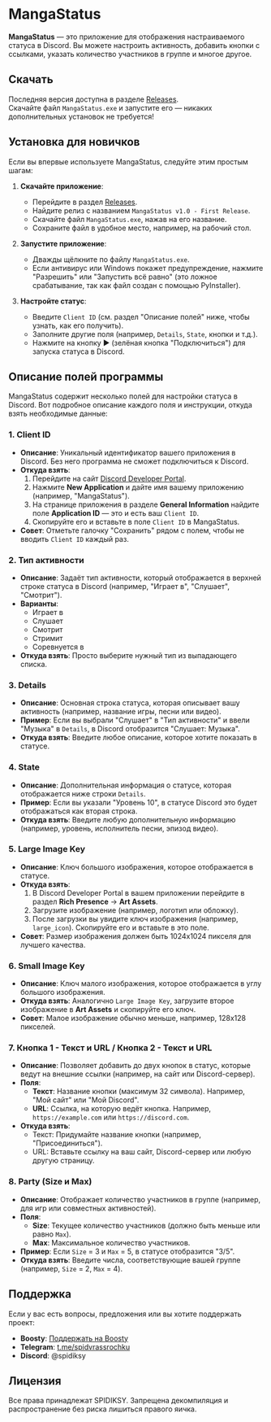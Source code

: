 # MangaStatus

**MangaStatus** — это приложение для отображения настраиваемого статуса в Discord. Вы можете настроить активность, добавить кнопки с ссылками, указать количество участников в группе и многое другое.

## Скачать

Последняя версия доступна в разделе [Releases](https://github.com/SPIDIKSY/MangaStatus/releases).  
Скачайте файл `MangaStatus.exe` и запустите его — никаких дополнительных установок не требуется!

## Установка для новичков

Если вы впервые используете MangaStatus, следуйте этим простым шагам:

1. **Скачайте приложение**:
   - Перейдите в раздел [Releases](https://github.com/SPIDIKSY/MangaStatus/releases).
   - Найдите релиз с названием `MangaStatus v1.0 - First Release`.
   - Скачайте файл `MangaStatus.exe`, нажав на его название.
   - Сохраните файл в удобное место, например, на рабочий стол.

2. **Запустите приложение**:
   - Дважды щёлкните по файлу `MangaStatus.exe`.
   - Если антивирус или Windows покажет предупреждение, нажмите "Разрешить" или "Запустить всё равно" (это ложное срабатывание, так как файл создан с помощью PyInstaller).

3. **Настройте статус**:
   - Введите `Client ID` (см. раздел "Описание полей" ниже, чтобы узнать, как его получить).
   - Заполните другие поля (например, `Details`, `State`, кнопки и т.д.).
   - Нажмите на кнопку ▶ (зелёная кнопка "Подключиться") для запуска статуса в Discord.

## Описание полей программы

MangaStatus содержит несколько полей для настройки статуса в Discord. Вот подробное описание каждого поля и инструкции, откуда взять необходимые данные:

### 1. Client ID
- **Описание**: Уникальный идентификатор вашего приложения в Discord. Без него программа не сможет подключиться к Discord.
- **Откуда взять**:
  1. Перейдите на сайт [Discord Developer Portal](https://discord.com/developers/applications).
  2. Нажмите **New Application** и дайте имя вашему приложению (например, "MangaStatus").
  3. На странице приложения в разделе **General Information** найдите поле **Application ID** — это и есть ваш `Client ID`.
  4. Скопируйте его и вставьте в поле `Client ID` в MangaStatus.
- **Совет**: Отметьте галочку "Сохранить" рядом с полем, чтобы не вводить `Client ID` каждый раз.

### 2. Тип активности
- **Описание**: Задаёт тип активности, который отображается в верхней строке статуса в Discord (например, "Играет в", "Слушает", "Смотрит").
- **Варианты**:
  - Играет в
  - Слушает
  - Смотрит
  - Стримит
  - Соревнуется в
- **Откуда взять**: Просто выберите нужный тип из выпадающего списка.

### 3. Details
- **Описание**: Основная строка статуса, которая описывает вашу активность (например, название игры, песни или видео).
- **Пример**: Если вы выбрали "Слушает" в "Тип активности" и ввели "Музыка" в `Details`, в Discord отобразится "Слушает: Музыка".
- **Откуда взять**: Введите любое описание, которое хотите показать в статусе.

### 4. State
- **Описание**: Дополнительная информация о статусе, которая отображается ниже строки `Details`.
- **Пример**: Если вы указали "Уровень 10", в статусе Discord это будет отображаться как вторая строка.
- **Откуда взять**: Введите любую дополнительную информацию (например, уровень, исполнитель песни, эпизод видео).

### 5. Large Image Key
- **Описание**: Ключ большого изображения, которое отображается в статусе.
- **Откуда взять**:
  1. В Discord Developer Portal в вашем приложении перейдите в раздел **Rich Presence** → **Art Assets**.
  2. Загрузите изображение (например, логотип или обложку).
  3. После загрузки вы увидите ключ изображения (например, `large_icon`). Скопируйте его и вставьте в это поле.
- **Совет**: Размер изображения должен быть 1024x1024 пикселя для лучшего качества.

### 6. Small Image Key
- **Описание**: Ключ малого изображения, которое отображается в углу большого изображения.
- **Откуда взять**: Аналогично `Large Image Key`, загрузите второе изображение в **Art Assets** и скопируйте его ключ.
- **Совет**: Малое изображение обычно меньше, например, 128x128 пикселей.

### 7. Кнопка 1 - Текст и URL / Кнопка 2 - Текст и URL
- **Описание**: Позволяет добавить до двух кнопок в статус, которые ведут на внешние ссылки (например, на сайт или Discord-сервер).
- **Поля**:
  - **Текст**: Название кнопки (максимум 32 символа). Например, "Мой сайт" или "Мой Discord".
  - **URL**: Ссылка, на которую ведёт кнопка. Например, `https://example.com` или `https://discord.com`.
- **Откуда взять**:
  - Текст: Придумайте название кнопки (например, "Присоединиться").
  - URL: Вставьте ссылку на ваш сайт, Discord-сервер или любую другую страницу.

### 8. Party (Size и Max)
- **Описание**: Отображает количество участников в группе (например, для игр или совместных активностей).
- **Поля**:
  - **Size**: Текущее количество участников (должно быть меньше или равно `Max`).
  - **Max**: Максимальное количество участников.
- **Пример**: Если `Size` = 3 и `Max` = 5, в статусе отобразится "3/5".
- **Откуда взять**: Введите числа, соответствующие вашей группе (например, `Size` = 2, `Max` = 4).

## Поддержка

Если у вас есть вопросы, предложения или вы хотите поддержать проект:

- **Boosty**: [Поддержать на Boosty](https://boosty.to/spidiksy)
- **Telegram**: [t.me/spidvrassrochku](https://t.me/spidvrassrochku)
- **Discord**: @spidiksy

## Лицензия

Все права принадлежат SPIDIKSY. Запрещена декомпиляция и распространение без риска лишиться правого яичка.
